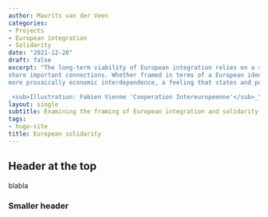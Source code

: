 ```yaml
---
author: Maurits van der Veen
categories:
- Projects
- European integration
- Solidarity
date: "2021-12-20"
draft: false
excerpt: "The long-term viability of European integration relies on a sense that member states and publics
share important connections. Whether framed in terms of a European identity, the idea of linked fates, or
more prosaically economic interdependence, a feeling that states and publics are connected is essential. Where does such a feeling come from? Does it make sense to think of it as transnational solidarity? Is it stronger in some countries than in others? And how do the European Union's limits affect who the connectedness extends to?\n\n

_<sub>Illustration: Fabien Vienne 'Cooperation Intereuropeenne'</sub>_"
layout: single
subtitle: Examining the framing of European integration and solidarity.
tags:
- hugo-site
title: European solidarity
---
```


## Header at the top

blabla

### Smaller header
